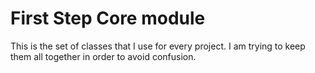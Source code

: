 First Step Core module
======================

This is the set of classes that I use for every project.
I am trying to keep them all together in order to avoid confusion.

